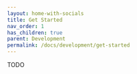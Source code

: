 ```yaml
---
layout: home-with-socials
title: Get Started
nav_order: 1
has_children: true
parent: Development
permalink: /docs/development/get-started
---
```


TODO
